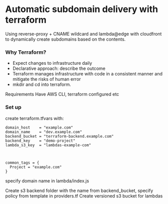 # Automatic subdomain delivery with terraform

Using reverse-proxy + CNAME wildcard and lambda@edge with cloudfront to dynamically create subdomains based on the contents.

### Why Terraform?

- Expect changes to infrastructure daily
- Declarative approach: describe the outcome
-  Terraform manages infrastructure with code in a consistent manner and mitigate the risks of human error
-  mkdir and cd into terraform.

Requirements
Have AWS CLI, terraform configured etc

### Set up

create terraform.tfvars with:

```
domain_host    = "example.com"
domain_name    = "dev.example.com"
backend_bucket = "terraform-backend.example.com"
backend_key    = "demo-project"
lambda_s3_key  = "lambdas-example-com"



common_tags = {
  Project = "example.com"
}
```

specify domain name in lambda/index.js

Create s3 backend folder with the name from backend_bucket, specify policy from template in providers.tf
Create versioned s3 bucket for lambdas
